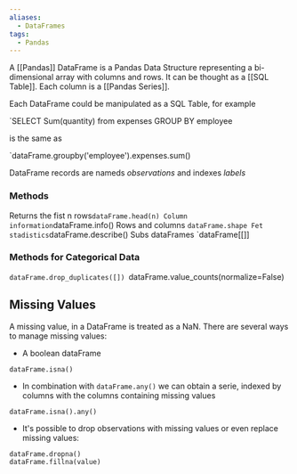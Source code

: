 ```yaml
---
aliases:
  - DataFrames
tags:
  - Pandas
---
```

A [[Pandas]] DataFrame is a Pandas Data Structure representing a bi-dimensional array with columns and rows. It can be thought as a [[SQL Table]]. Each column is a [[Pandas Series]]. 

Each DataFrame could be manipulated as a SQL Table, for example

`SELECT  Sum(quantity) from expenses GROUP BY employee 

is the same as 

`dataFrame.groupby('employee').expenses.sum() 

DataFrame records are nameds *observations* and indexes *labels*

### Methods 

Returns the fist n rows``dataFrame.head(n)
Column information``dataFrame.info()
Rows and columns ``dataFrame.shape
Fet stadistics``dataFrame.describe()
Subs dataFrames `dataFrame[[]]

### Methods for Categorical Data

``dataFrame.drop_duplicates([])
``dataFrame.value_counts(normalize=False)
## Missing Values

A missing value, in a DataFrame is treated as a NaN. There are several ways to manage missing values:

*  A boolean dataFrame
```
dataFrame.isna()
```

* In combination with `dataFrame.any()` we can obtain a serie, indexed by columns with the columns containing missing values
```
dataFrame.isna().any()
```

* It's possible to drop observations with missing values or even replace missing values:
```
dataFrame.dropna()
dataFrame.fillna(value)
```